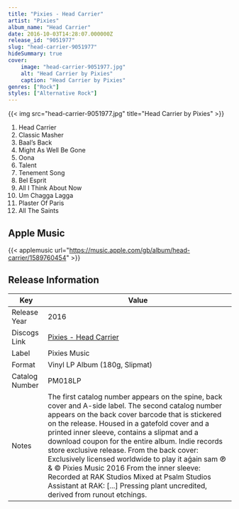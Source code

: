 ```yaml
---
title: "Pixies - Head Carrier"
artist: "Pixies"
album_name: "Head Carrier"
date: 2016-10-03T14:28:07.000000Z
release_id: "9051977"
slug: "head-carrier-9051977"
hideSummary: true
cover:
    image: "head-carrier-9051977.jpg"
    alt: "Head Carrier by Pixies"
    caption: "Head Carrier by Pixies"
genres: ["Rock"]
styles: ["Alternative Rock"]
---
```


{{< img src="head-carrier-9051977.jpg" title="Head Carrier by Pixies" >}}

<!-- section break -->

1. Head Carrier 
2. Classic Masher 
3. Baal’s Back 
4. Might As Well Be Gone 
5. Oona
6. Talent
7. Tenement Song 
8. Bel Esprit 
9. All I Think About Now
10. Um Chagga Lagga 
11. Plaster Of Paris 
12. All The Saints

<!-- section break -->




## Apple Music
{{< applemusic url="https://music.apple.com/gb/album/head-carrier/1589760454" >}}






## Release Information
|  Key           | Value                                                |
| ---------------| ---------------------------------------------------- |
| Release Year   | 2016                                   |
| Discogs Link   | [Pixies - Head Carrier](https://www.discogs.com/release/9051977-Pixies-Head-Carrier) |
| Label          | Pixies Music |
| Format         | Vinyl LP Album (180g, Slipmat) |
| Catalog Number | PM018LP |
| Notes | The first catalog number appears on the spine, back cover and A-side label. The second catalog number appears on the back cover barcode that is stickered on the release.   Housed in a gatefold cover and a printed inner sleeve, contains a slipmat and a download coupon for the entire album.  Indie records store exclusive release.    From the back cover:  Exclusively licensed worldwide to play it aǵain     sam   ℗ & © Pixies Music 2016  From the inner sleeve:  Recorded at RAK Studios  Mixed at Psalm Studios  Assistant at RAK: [...]  Pressing plant uncredited, derived from runout etchings. |